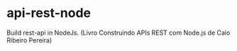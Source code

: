 # api-rest-node
Build rest-api in NodeJs. (Livro Construindo APIs REST com Node.js de Caio Ribeiro Pereira)
